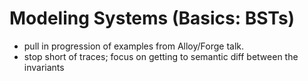 # Modeling Systems (Basics: BSTs)

- pull in progression of examples from Alloy/Forge talk. 
- stop short of traces; focus on getting to semantic diff between the invariants